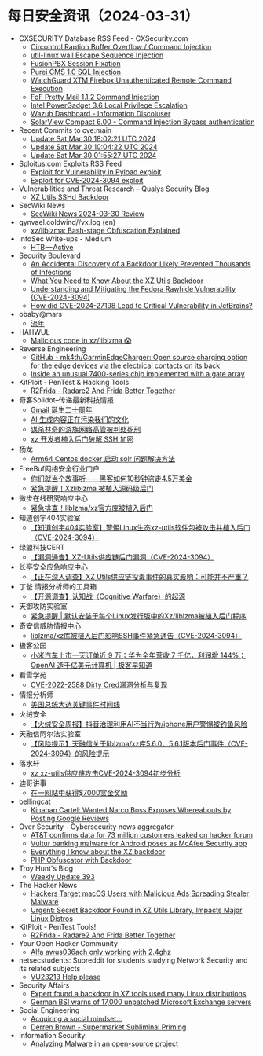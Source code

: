 # 每日安全资讯（2024-03-31）

- CXSECURITY Database RSS Feed - CXSecurity.com
  - [Circontrol Raption Buffer Overflow / Command Injection](https://cxsecurity.com/issue/WLB-2024030078)
  - [util-linux wall Escape Sequence Injection](https://cxsecurity.com/issue/WLB-2024030077)
  - [FusionPBX Session Fixation](https://cxsecurity.com/issue/WLB-2024030076)
  - [Purei CMS 1.0 SQL Injection](https://cxsecurity.com/issue/WLB-2024030075)
  - [WatchGuard XTM Firebox Unauthenticated Remote Command Execution](https://cxsecurity.com/issue/WLB-2024030074)
  - [FoF Pretty Mail 1.1.2 Command Injection](https://cxsecurity.com/issue/WLB-2024030073)
  - [Intel PowerGadget 3.6 Local Privilege Escalation](https://cxsecurity.com/issue/WLB-2024030072)
  - [Wazuh Dashboard - Information Discoluser](https://cxsecurity.com/issue/WLB-2024030071)
  - [SolarView Compact 6.00 - Command Injection Bypass authentication](https://cxsecurity.com/issue/WLB-2024030070)
- Recent Commits to cve:main
  - [Update Sat Mar 30 18:02:21 UTC 2024](https://github.com/trickest/cve/commit/a4ef9b44b7167953b18a98a558322bd2383ca948)
  - [Update Sat Mar 30 10:04:22 UTC 2024](https://github.com/trickest/cve/commit/d1f87bab84787df0d62f173513c5dd3b26a02312)
  - [Update Sat Mar 30 01:55:27 UTC 2024](https://github.com/trickest/cve/commit/370383c3b714bfade28aa544e63322b2a709aea1)
- Sploitus.com Exploits RSS Feed
  - [Exploit for Vulnerability in Pyload exploit](https://sploitus.com/exploit?id=7DE3571B-5D09-5997-A10B-D71BBCA61350&utm_source=rss&utm_medium=rss)
  - [Exploit for CVE-2024-3094 exploit](https://sploitus.com/exploit?id=69940B5C-9F3B-585B-80FA-ECA2F5B92D71&utm_source=rss&utm_medium=rss)
- Vulnerabilities and Threat Research – Qualys Security Blog
  - [XZ Utils SSHd Backdoor](https://blog.qualys.com/category/vulnerabilities-threat-research)
- SecWiki News
  - [SecWiki News 2024-03-30 Review](http://www.sec-wiki.com/?2024-03-30)
- gynvael.coldwind//vx.log (en)
  - [xz/liblzma: Bash-stage Obfuscation Explained](https://gynvael.coldwind.pl/?id=782)
- InfoSec Write-ups - Medium
  - [HTB — Active](https://infosecwriteups.com/htb-active-d9fed1c4da72?source=rss----7b722bfd1b8d---4)
- Security Boulevard
  - [An Accidental Discovery of a Backdoor Likely Prevented Thousands of Infections](https://securityboulevard.com/2024/03/an-accidental-discovery-of-a-backdoor-likely-prevented-thousands-of-infections/)
  - [What You Need to Know About the XZ Utils Backdoor](https://securityboulevard.com/2024/03/what-you-need-to-know-about-the-xz-utils-backdoor/)
  - [Understanding and Mitigating the Fedora Rawhide Vulnerability (CVE-2024-3094)](https://securityboulevard.com/2024/03/understanding-and-mitigating-the-fedora-rawhide-vulnerability-cve-2024-3094/)
  - [How did CVE-2024-27198 Lead to Critical Vulnerability in JetBrains?](https://securityboulevard.com/2024/03/how-did-cve-2024-27198-lead-to-critical-vulnerability-in-jetbrains/)
- obaby@mars
  - [流年](https://h4ck.org.cn/2024/03/16105)
- HAHWUL
  - [Malicious code in xz/liblzma 😱](https://www.hahwul.com/2024/03/30/malicious-code-in-xz-liblzma/)
- Reverse Engineering
  - [GitHub - mk4th/GarminEdgeCharger: Open source charging option for the edge devices via the electrical contacts on its back](https://www.reddit.com/r/ReverseEngineering/comments/1bri9u1/github_mk4thgarminedgecharger_open_source/)
  - [Inside an unusual 7400-series chip implemented with a gate array](https://www.reddit.com/r/ReverseEngineering/comments/1brofe6/inside_an_unusual_7400series_chip_implemented/)
- KitPloit - PenTest &amp; Hacking Tools
  - [R2Frida - Radare2 And Frida Better Together](http://www.kitploit.com/2024/03/r2frida-radare2-and-frida-better.html)
- 奇客Solidot–传递最新科技情报
  - [Gmail 诞生二十周年](https://www.solidot.org/story?sid=77740)
  - [AI 生成内容正在污染我们的文化](https://www.solidot.org/story?sid=77739)
  - [谋杀林奇的游族网络高管被判处死刑](https://www.solidot.org/story?sid=77738)
  - [xz 开发者植入后门破解 SSH 加密](https://www.solidot.org/story?sid=77737)
- 杨龙
  - [Arm64 Centos docker 启动 solr 问题解决方法](https://www.yanglong.pro/arm64-centos-docker-%e5%90%af%e5%8a%a8-solr-%e9%97%ae%e9%a2%98%e8%a7%a3%e5%86%b3%e6%96%b9%e6%b3%95/)
- FreeBuf网络安全行业门户
  - [你们就当个故事听——黑客如何10秒钟盗走4.5万美金](https://www.freebuf.com/news/396537.html)
  - [紧急提醒！Xzliblzma 被植入源码级后门](https://www.freebuf.com/articles/396531.html)
- 微步在线研究响应中心
  - [紧急排查！liblzma/xz官方库被植入后门](https://mp.weixin.qq.com/s?__biz=Mzg5MTc3ODY4Mw==&mid=2247505269&idx=1&sn=e133ac4f91a50fcf0eebec1c131db280&chksm=cfcab661f8bd3f778d37f47e708a1a58d60175f44c75d1d46ddd49a69c20d2592a887744631c&scene=58&subscene=0#rd)
- 知道创宇404实验室
  - [【知道创宇404实验室】警惕Linux生态xz-utils软件包被攻击并植入后门（CVE-2024-3094）](https://mp.weixin.qq.com/s?__biz=MzAxNDY2MTQ2OQ==&mid=2650977901&idx=1&sn=d9200fcaa853656a5b7310333a4c52bc&chksm=8079f45fb70e7d497ad8e1e241b1791686dd6c9a9f9143d3a33b8d9ec1f535e6a7cf14eef2ab&scene=58&subscene=0#rd)
- 绿盟科技CERT
  - [【漏洞通告】XZ-Utils供应链后门漏洞（CVE-2024-3094）](https://mp.weixin.qq.com/s?__biz=Mzk0MjE3ODkxNg==&mid=2247488647&idx=1&sn=f2a10f535769b3453789cbc2bf07b706&chksm=c2c6438cf5b1ca9a11cfb8620d56b5b18b415c735e07c7a48397869514a26d27242f3b4849dd&scene=58&subscene=0#rd)
- 长亭安全应急响应中心
  - [【正在深入调查】XZ Utils供应链投毒事件的真实影响：可能并不严重？](https://mp.weixin.qq.com/s?__biz=MzIwMDk1MjMyMg==&mid=2247492437&idx=1&sn=19151b015d21808766e877e164590aff&chksm=96f7fc38a180752eee5aa3f8aa0ec8b91e6a4919687bcefdc480512c87c4a61eeac39dbf240a&scene=58&subscene=0#rd)
- 丁爸 情报分析师的工具箱
  - [【开源调查】认知战（Cognitive Warfare）的起源](https://mp.weixin.qq.com/s?__biz=MzI2MTE0NTE3Mw==&mid=2651142888&idx=1&sn=8c7ef09416fd0109eaa9105b2bab8783&chksm=f1af4dd2c6d8c4c4f2bfb8c8c922db2fcf28b846d7a9d81a2f44b4099b84367427a94c6627d8&scene=58&subscene=0#rd)
- 天御攻防实验室
  - [紧急提醒 | 默认安装于每个Linux发行版中的Xz/liblzma被植入后门程序](https://mp.weixin.qq.com/s?__biz=MzU0MzgyMzM2Nw==&mid=2247485499&idx=1&sn=39c6a0ce96a53a4f3f3ba6d4da239417&chksm=fb04cb53cc734245239ec5fddc4d989b4be715951ae259a6337fd94a51021ebb45550a6131d9&scene=58&subscene=0#rd)
- 奇安信威胁情报中心
  - [liblzma/xz库被植入后门影响SSH事件紧急通告（CVE-2024-3094）](https://mp.weixin.qq.com/s?__biz=MzI2MDc2MDA4OA==&mid=2247510108&idx=1&sn=726338571c7d1bb396f47d07fa83e2d1&chksm=ea665f2bdd11d63d5db5c710e5e19d0949065f144ca783d25061761f7816e68dd906b871994c&scene=58&subscene=0#rd)
- 极客公园
  - [小米汽车上市一天订单近 9 万；华为全年营收 7 千亿，利润增 144%；OpenAI 造千亿美元计算机 | 极客早知道](https://mp.weixin.qq.com/s?__biz=MTMwNDMwODQ0MQ==&mid=2653037809&idx=1&sn=b7de8557cc4ed205ed9b9ea0eb8ffcdf&chksm=7e5759474920d051973513dbbd3a5e169bcac9a5a77958aef05c1c8b9782446e992d770b4cf0&scene=58&subscene=0#rd)
- 看雪学苑
  - [CVE-2022-2588 Dirty Cred漏洞分析与复现](https://mp.weixin.qq.com/s?__biz=MjM5NTc2MDYxMw==&mid=2458549352&idx=1&sn=c45c212b8db20154dbfa9edeaaebc593&chksm=b18d4ce286fac5f415b3697517f2c12d523f7c13d1d143b25d895a980a49a2e420d79e5a46f8&scene=58&subscene=0#rd)
- 情报分析师
  - [美国总统大选关键事件时间线](https://mp.weixin.qq.com/s?__biz=MzA3Mjc1MTkwOA==&mid=2650547548&idx=1&sn=5734afd24bf4c1b2f57f563e8ae90466&chksm=87110b17b0668201f5d5f91df0a590a2434eba2e12ca32b9ab6c0b69c546b969d5d373594c66&scene=58&subscene=0#rd)
- 火绒安全
  - [【火绒安全周报】抖音治理利用AI不当行为/iphone用户警惕被钓鱼风险](https://mp.weixin.qq.com/s?__biz=MzI3NjYzMDM1Mg==&mid=2247518069&idx=1&sn=2584aad344bc2d6f8e183c125da04bcd&chksm=eb70594adc07d05c448d9789b22f7bf3e749ec98528515dffd05f46d8d3c08a4acddd0183899&scene=58&subscene=0#rd)
- 天融信阿尔法实验室
  - [【风险提示】天融信关于liblzma/xz库5.6.0、5.6.1版本后门事件（CVE-2024-3094）的风险提示](https://mp.weixin.qq.com/s?__biz=Mzg3MDAzMDQxNw==&mid=2247496594&idx=1&sn=e09266aaa54a6ad0e8188a288084ef7f&chksm=ce96beacf9e137ba3f5cf5b3fe2c25d938f100aeb6d1fef231b0e044081c3c86649e0b627e96&scene=58&subscene=0#rd)
- 落水轩
  - [xz xz-utils供应链攻击CVE-2024-3094初步分析](https://mp.weixin.qq.com/s?__biz=MzI1MjQwMTAyOQ==&mid=2247483855&idx=1&sn=13a48a1e2c31decad06367213547f917&chksm=e9e50525de928c3339c75a7cc8471208a57fe6c0ba4ef069fa40711148b9c148ef88183e1b0e&scene=58&subscene=0#rd)
- 迪哥讲事
  - [在一网站中获得$7000赏金奖励](https://mp.weixin.qq.com/s?__biz=MzIzMTIzNTM0MA==&mid=2247493995&idx=1&sn=9c916e3a8c1d19325a514d2a5fbbbb3b&chksm=e8a5e308dfd26a1e82f49546706067e60d3225fb614490b2fb5baa01bf8ba3cad572232bf929&scene=58&subscene=0#rd)
- bellingcat
  - [Kinahan Cartel: Wanted Narco Boss Exposes Whereabouts by Posting Google Reviews](https://www.bellingcat.com/news/2024/03/30/kinahan-cartel-wanted-narco-boss-exposes-whereabouts-by-posting-google-reviews/)
- Over Security - Cybersecurity news aggregator
  - [AT&T confirms data for 73 million customers leaked on hacker forum](https://www.bleepingcomputer.com/news/security/atandt-confirms-data-for-73-million-customers-leaked-on-hacker-forum/)
  - [Vultur banking malware for Android poses as McAfee Security app](https://www.bleepingcomputer.com/news/security/vultur-banking-malware-for-android-poses-as-mcafee-security-app/)
  - [Everything I know about the XZ backdoor](https://boehs.org/node/everything-i-know-about-the-xz-backdoor)
  - [PHP Obfuscator with Backdoor](https://www.andreadraghetti.it/php-obfuscator-with-backdoor/)
- Troy Hunt's Blog
  - [Weekly Update 393](https://www.troyhunt.com/weekly-update-393/)
- The Hacker News
  - [Hackers Target macOS Users with Malicious Ads Spreading Stealer Malware](https://thehackernews.com/2024/03/hackers-target-macos-users-with.html)
  - [Urgent: Secret Backdoor Found in XZ Utils Library, Impacts Major Linux Distros](https://thehackernews.com/2024/03/urgent-secret-backdoor-found-in-xz.html)
- KitPloit - PenTest Tools!
  - [R2Frida - Radare2 And Frida Better Together](http://www.kitploit.com/2024/03/r2frida-radare2-and-frida-better.html)
- Your Open Hacker Community
  - [Alfa awus036ach only working with 2.4ghz](https://www.reddit.com/r/HowToHack/comments/1brpp4z/alfa_awus036ach_only_working_with_24ghz/)
- netsecstudents: Subreddit for students studying Network Security and its related subjects
  - [VU23213 Help please](https://www.reddit.com/r/netsecstudents/comments/1br5br4/vu23213_help_please/)
- Security Affairs
  - [Expert found a backdoor in XZ tools used many Linux distributions](https://securityaffairs.com/161224/malware/backdoor-xz-tools-linux-distros.html)
  - [German BSI warns of 17,000 unpatched Microsoft Exchange servers](https://securityaffairs.com/161217/security/bsi-warns-vulnerable-microsoft-exchange.html)
- Social Engineering
  - [Acquiring a social mindset…](https://www.reddit.com/r/SocialEngineering/comments/1brekc8/acquiring_a_social_mindset/)
  - [Derren Brown - Supermarket Subliminal Priming](https://www.reddit.com/r/SocialEngineering/comments/1brldcn/derren_brown_supermarket_subliminal_priming/)
- Information Security
  - [Analyzing Malware in an open-source project](https://www.reddit.com/r/Information_Security/comments/1brjmel/analyzing_malware_in_an_opensource_project/)
